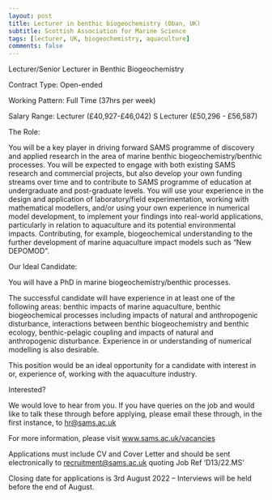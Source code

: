 ```yaml
---
layout: post
title: Lecturer in benthic biogeochemistry (Oban, UK)
subtitle: Scottish Association for Marine Science
tags: [lecturer, UK, biogeochemistry, aquaculture]
comments: false
---
```

Lecturer/Senior Lecturer in Benthic Biogeochemistry

Contract Type: Open-ended

Working Pattern: Full Time (37hrs per week)

Salary Range: Lecturer (£40,927-£46,042) S Lecturer (£50,296 - £56,587)

The Role:

You will be a key player in driving forward SAMS programme of discovery and applied research in the area of marine benthic biogeochemistry/benthic processes.
You will be expected to engage with both existing SAMS research and commercial projects, but also develop your own funding streams over time and to contribute to SAMS programme of education at undergraduate and post-graduate levels.
You will use your experience in the design and application of laboratory/field experimentation, working with mathematical modellers, and/or using your own experience in numerical model development, to implement your findings into real-world applications, particularly in relation to aquaculture and its potential environmental impacts. Contributing, for example, biogeochemical understanding to the further development of marine aquaculture impact models such as “New DEPOMOD”.

Our Ideal Candidate:

You will have a PhD in marine biogeochemistry/benthic processes.

The successful candidate will have experience in at least one of the following areas: benthic impacts of marine aquaculture, benthic biogeochemical processes including impacts of natural and anthropogenic disturbance, interactions between benthic biogeochemistry and benthic ecology, benthic-pelagic coupling and impacts of natural and anthropogenic disturbance.
Experience in or understanding of numerical modelling is also desirable.

This position would be an ideal opportunity for a candidate with interest in or, experience of, working with the aquaculture industry.

Interested?

We would love to hear from you. If you have queries on the job and would like to talk these through before applying, please email these through, in the first instance, to hr@sams.ac.uk

For more information, please visit www.sams.ac.uk/vacancies

Applications must include CV and Cover Letter and should be sent electronically to recruitment@sams.ac.uk quoting Job Ref ‘D13/22.MS’

Closing date for applications is 3rd August 2022 – Interviews will be held before the end of August.

